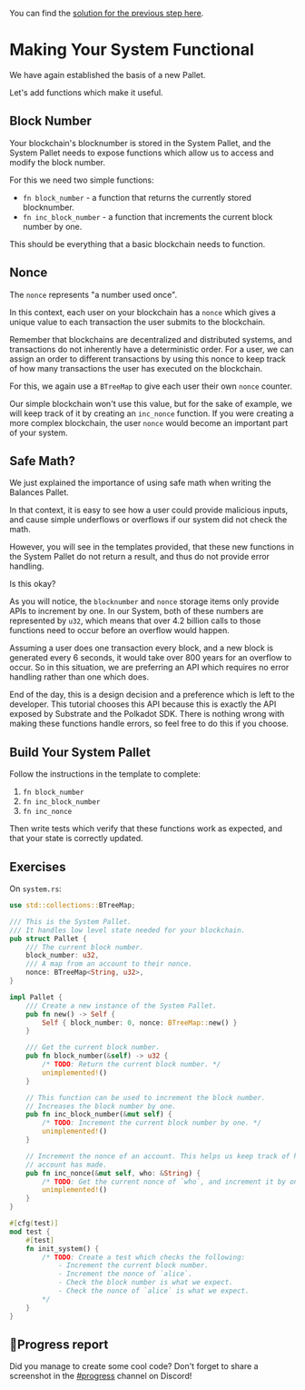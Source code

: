You can find the [solution for the previous step here](https://gist.github.com/nomadbitcoin/1a3548177e89c4d691f78b691f1a38a1).

# Making Your System Functional

We have again established the basis of a new Pallet.

Let's add functions which make it useful.

## Block Number

Your blockchain's blocknumber is stored in the System Pallet, and the System Pallet needs to expose functions which allow us to access and modify the block number.

For this we need two simple functions:

- `fn block_number` - a function that returns the currently stored blocknumber.
- `fn inc_block_number` - a function that increments the current block number by one.

This should be everything that a basic blockchain needs to function.

## Nonce

The `nonce` represents "a number used once".

In this context, each user on your blockchain has a `nonce` which gives a unique value to each transaction the user submits to the blockchain.

Remember that blockchains are decentralized and distributed systems, and transactions do not inherently have a deterministic order. For a user, we can assign an order to different transactions by using this nonce to keep track of how many transactions the user has executed on the blockchain.

For this, we again use a `BTreeMap` to give each user their own `nonce` counter.

Our simple blockchain won't use this value, but for the sake of example, we will keep track of it by creating an `inc_nonce` function. If you were creating a more complex blockchain, the user `nonce` would become an important part of your system.

## Safe Math?

We just explained the importance of using safe math when writing the Balances Pallet.

In that context, it is easy to see how a user could provide malicious inputs, and cause simple underflows or overflows if our system did not check the math.

However, you will see in the templates provided, that these new functions in the System Pallet do not return a result, and thus do not provide error handling.

Is this okay?

As you will notice, the `blocknumber` and `nonce` storage items only provide APIs to increment by one. In our System, both of these numbers are represented by `u32`, which means that over 4.2 billion calls to those functions need to occur before an overflow would happen.

Assuming a user does one transaction every block, and a new block is generated every 6 seconds, it would take over 800 years for an overflow to occur. So in this situation, we are preferring an API which requires no error handling rather than one which does.

End of the day, this is a design decision and a preference which is left to the developer. This tutorial chooses this API because this is exactly the API exposed by Substrate and the Polkadot SDK. There is nothing wrong with making these functions handle errors, so feel free to do this if you choose.

## Build Your System Pallet

Follow the instructions in the template to complete:

1. `fn block_number`
2. `fn inc_block_number`
3. `fn inc_nonce`

Then write tests which verify that these functions work as expected, and that your state is correctly updated.

## Exercises

On `system.rs`:

```rust
use std::collections::BTreeMap;

/// This is the System Pallet.
/// It handles low level state needed for your blockchain.
pub struct Pallet {
	/// The current block number.
	block_number: u32,
	/// A map from an account to their nonce.
	nonce: BTreeMap<String, u32>,
}

impl Pallet {
	/// Create a new instance of the System Pallet.
	pub fn new() -> Self {
		Self { block_number: 0, nonce: BTreeMap::new() }
	}

	/// Get the current block number.
	pub fn block_number(&self) -> u32 {
		/* TODO: Return the current block number. */
		unimplemented!()
	}

	// This function can be used to increment the block number.
	// Increases the block number by one.
	pub fn inc_block_number(&mut self) {
		/* TODO: Increment the current block number by one. */
		unimplemented!()
	}

	// Increment the nonce of an account. This helps us keep track of how many transactions each
	// account has made.
	pub fn inc_nonce(&mut self, who: &String) {
		/* TODO: Get the current nonce of `who`, and increment it by one. */
		unimplemented!()
	}
}

#[cfg(test)]
mod test {
	#[test]
	fn init_system() {
		/* TODO: Create a test which checks the following:
			- Increment the current block number.
			- Increment the nonce of `alice`.
			- Check the block number is what we expect.
			- Check the nonce of `alice` is what we expect.
		*/
	}
}
```

## 🚨Progress report

Did you manage to create some cool code? Don't forget to share a screenshot in the [#progress](https://discord.com/channels/898706705779687435/980906289968345128) channel on Discord!